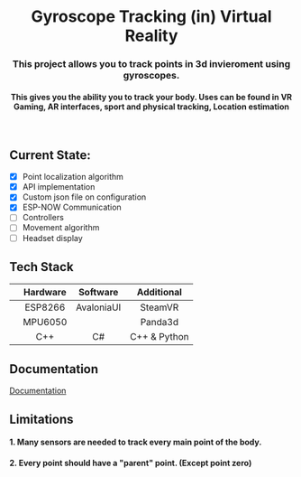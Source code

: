 <div align="center" display="inline">
  <h1>Gyroscope Tracking (in) Virtual Reality</h1>

<h3>This project allows you to track points in 3d invieroment using gyroscopes.</h3>

<h4>This gives you the ability you to track your body. Uses can be found in VR Gaming, AR interfaces, sport and physical tracking, Location estimation
</h4>
</div>


<br/>
<h2>Current State:</h2>

- [X] Point localization algorithm 
- [X] API implementation
- [X] Custom json file on configuration
- [X] ESP-NOW Communication
- [ ] Controllers
- [ ] Movement algorithm
- [ ] Headset display

<h2> Tech Stack </h2>

||Hardware|Software|Additional|
|:---:|:---:|:---:|:---:|
||ESP8266|AvaloniaUI|SteamVR|
||MPU6050| |Panda3d|
||C++| C#| C++ & Python|


## Documentation

[Documentation](https://github.com/eGuardianDev/GRVR/wiki)

## Limitations
#### 1. Many sensors are needed to track every main point of the body.
#### 2. Every point should have a "parent" point. (Except point zero)
